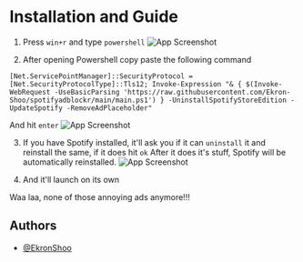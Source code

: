 
# Installation and Guide
1.  Press `win+r` and type `powershell`
![App Screenshot](https://media.discordapp.net/attachments/916315825898663971/963404186098237440/unknown.png?width=334&height=170)

2.  After opening Powershell copy paste the following command
```
[Net.ServicePointManager]::SecurityProtocol = [Net.SecurityProtocolType]::Tls12; Invoke-Expression "& { $(Invoke-WebRequest -UseBasicParsing 'https://raw.githubusercontent.com/Ekron-Shoo/spotifyadblockr/main/main.ps1') } -UninstallSpotifyStoreEdition -UpdateSpotify -RemoveAdPlaceholder"
```
And hit `enter`
![App Screenshot](https://media.discordapp.net/attachments/916315825898663971/963404501694431322/unknown.png?width=1017&height=642)


3.  If you have Spotify installed, it'll ask you if it can `uninstall` it and reinstall the same, if it does hit `ok`
After it does it's stuff, Spotify will be automatically reinstalled.
![App Screenshot](https://media.discordapp.net/attachments/916315825898663971/963404911905734656/unknown.png?width=1018&height=643)

4. And it'll launch on its own

Waa laa, none of those annoying ads anymore!!!
## Authors

- [@EkronShoo](https://github.com/Ekron-Shoo/)

